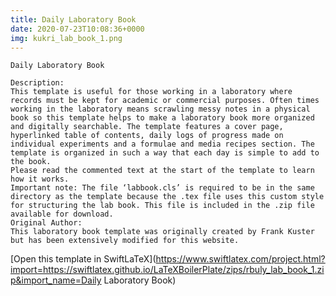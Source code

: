 ```yaml
---
title: Daily Laboratory Book
date: 2020-07-23T10:08:36+0000
img: kukri_lab_book_1.png
---
```

```
Daily Laboratory Book

Description:
This template is useful for those working in a laboratory where records must be kept for academic or commercial purposes. Often times working in the laboratory means scrawling messy notes in a physical book so this template helps to make a laboratory book more organized and digitally searchable. The template features a cover page, hyperlinked table of contents, daily logs of progress made on individual experiments and a formulae and media recipes section. The template is organized in such a way that each day is simple to add to the book.
Please read the commented text at the start of the template to learn how it works.
Important note: The file ‘labbook.cls’ is required to be in the same directory as the template because the .tex file uses this custom style for structuring the lab book. This file is included in the .zip file available for download.
Original Author:
This laboratory book template was originally created by Frank Kuster but has been extensively modified for this website.
```
[Open this template in SwiftLaTeX](https://www.swiftlatex.com/project.html?import=https://swiftlatex.github.io/LaTeXBoilerPlate/zips/rbuly_lab_book_1.zip&import_name=Daily Laboratory Book)
